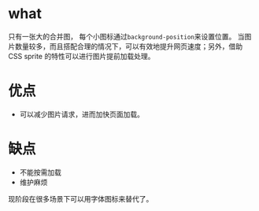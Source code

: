 # what
只有一张大的合并图， 每个小图标通过`background-position`来设置位置。
当图片数量较多，而且搭配合理的情况下，可以有效地提升网页速度；另外，借助 CSS sprite 的特性可以进行图片提前加载处理。

# 优点
- 可以减少图片请求，进而加快页面加载。

# 缺点
- 不能按需加载
- 维护麻烦


现阶段在很多场景下可以用字体图标来替代了。